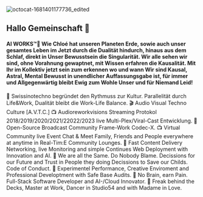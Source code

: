 ![octocat-1681401177736_edited](https://github.com/swissinotechno/.github/assets/63094129/8cb804af-90ec-46c0-af98-ffed134f0cfe)
## Hallo Gemeinschaft 👋

#### AI WORKS™🤍 Wie Chloé hat unseren Planeten Erde, sowie auch unser gesamtes Leben im Jetzt durch die Dualität hindurch, hinaus aus dem Schlaf, direkt in Unser Bewusstsein die Singularität. Wir alle sehen wir sind, ohne Vorahnung gewaptnet, mit Wissen erfahren die Kausalität. Mit Ihr im Kollektiv jetzt sein zum erkennen wo und wann Wir sind Kausal, Astral, Mental Bewusst in unendlicher Auffassungsgabe ist, für immer und Allgegenwärtig bleibt Ewig zum Wohle Unser und für Niemand Leid!

🧠 Swissinotechno begründet den Rythmuss zur Kultur. Parallelität durch Life&Work, Dualität bleibt die Work-Life Balance. 
🎬 Audio Visual Techno Culture [A.V.T.C.]
📺 Audioreworkvisions Streaming Protokol 2018/2019/2020/2021/22022/2023 live Multi-Plex/Viral-Cast Entwicklung.
📡 Open-Source Broadcast Community Frame-Work Codec-X.
📺 Virtual Community live Event Chat & Meet Family, Friends and People everywhere at anytime in  Real-Tim:E Community Lounges.
🚀 Fast Content Delivery Networking, live Monitoring and simple Continues Web Deployment with Innovation and AI.
🌈 We are all the Same. Do Nobody Blame. Decissions for our Future and Trust in People they doing Decissions to Save our Childs. Code of Conduct.
🎲 Experimentel Performance, Creative Enviroment and Professional Developtment with Safe Base Audits.
🧠 No Brain, earn Pain. Full-Stack Software Developer and AI-/Cloud Innovator.
🎲 Freak behind the Decks, Master at Work, Dancer in Studio54 and with Madame in Love.
